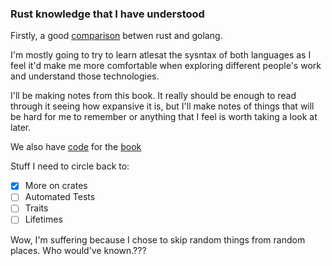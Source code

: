 ### Rust knowledge that I have understood

Firstly, a good [comparison](https://bitfieldconsulting.com/golang/rust-vs-go) betwen rust and golang.  

I'm mostly going to try to learn atlesat the sysntax of both languages as I feel it'd make me more comfortable when exploring different people's work and understand those technologies.  

I'll be making notes from this book. It really should be enough to read through it seeing how expansive it is, but I'll make notes of things that will be hard for me to remember or anything that I feel is worth taking a look at later.  

We also have [code](https://github.com/rust-lang/book/tree/master/src) for the [book](https://doc.rust-lang.org/book/)  


Stuff I need to circle back to:  
- [x] More on crates
- [ ] Automated Tests
- [ ] Traits
- [ ] Lifetimes

Wow, I'm suffering because I chose to skip random things from random places. Who would've known.???

